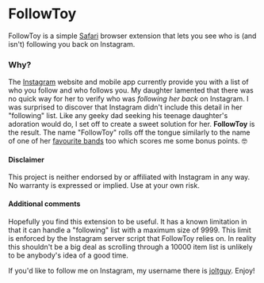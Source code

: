 # FollowToy
FollowToy is a simple [Safari](http://www.apple.com/safari/) browser extension that lets you see who is (and isn't) following you back on Instagram.

### Why?
The [Instagram](https://www.instagram.com) website and mobile app currently provide you with a list of who you follow and who follows you. My daughter lamented that there was no quick way for her to verify who was *following her back* on Instagram. I was surprised to discover that Instagram didn't include this detail in her "following" list. Like any geeky dad seeking his teenage daughter's adoration would do, I set off to create a sweet solution for her. **FollowToy** is the result. The name "FollowToy" rolls off the tongue similarly to the name of one of her [favourite bands](http://falloutboy.com) too which scores me some bonus points. 🤓

#### Disclaimer
This project is neither endorsed by or affiliated with Instagram in any way. No warranty is expressed or implied. Use at your own risk.

#### Additional comments
Hopefully you find this extension to be useful. It has a known limitation in that it can handle a "following" list with a maximum size of 9999. This limit is enforced by the Instagram server script that FollowToy relies on. In reality this shouldn't be a big deal as scrolling through a 10000 item list is unlikely to be anybody's idea of a good time.

If you'd like to follow me on Instagram, my username there is [joltguy](https://www.instagram.com/joltguy). Enjoy!


